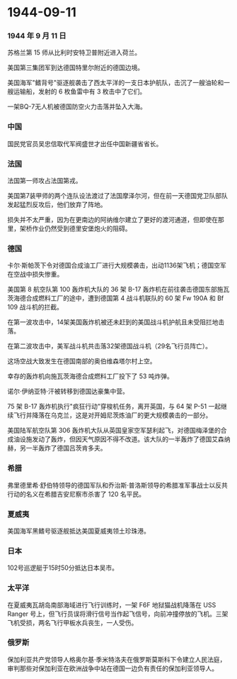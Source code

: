 # 1944-09-11

### 1944 年 9 月 11 日

苏格兰第 15 师从比利时安特卫普附近进入荷兰。

美国第三集团军到达德国特里尔附近的德国边境。

美国海军"鳍背号"驱逐舰袭击了西太平洋的一支日本护航队，击沉了一艘油轮和一艘运输船，发射的
6 枚鱼雷中有 3 枚击中了它们。

一架BQ-7无人机被德国防空火力击落并坠入大海。

### 中国

国民党官员吴忠信取代军阀盛世才出任中国新疆省省长。

### 法国

法国第一师攻占法国第戎。

美国第7装甲师的两个连队设法渡过了法国摩泽尔河，但在前一天德国党卫队部队发起猛烈反攻后，他们放弃了阵地。

损失并不太严重，因为在更南边的阿纳维尔建立了更好的渡河通道，但即使在那里，架桥作业仍然受到德里安堡炮火的阻碍。

### 德国

卡尔·斯帕茨下令对德国合成油工厂进行大规模袭击，出动1136架飞机；德国空军在空战中损失惨重。

美国第 8 航空队第 100 轰炸机大队的 36 架 B-17
轰炸机在前往袭击德国东部施瓦茨海德合成燃料工厂的途中，遭到德国第 4
战斗机联队的 60 架 Fw 190A 和 Bf 109 战斗机的拦截。

在第一波攻击中，14架美国轰炸机被还未赶到的美国战斗机护航且未受阻拦地击落。

在第二波攻击中，美军战斗机共击落32架德国战斗机（29名飞行员阵亡）。

这场空战大致发生在德国南部的奥伯维森塔尔村上空。

幸存的轰炸机向施瓦茨海德合成燃料工厂投下了 53 吨炸弹。

诺尔·伊纳亚特·汗被转移到德国达豪集中营。

75 架 B-17 轰炸机执行"疯狂行动"穿梭机任务，离开英国，与 64 架 P-51
一起继续飞行并降落在乌克兰，这是对开姆尼茨炼油厂的更大规模袭击的一部分。

美国陆军航空队第 306
轰炸机大队从英国皇家空军瑟利起飞，对德国梅泽堡的合成油设施发动了轰炸，但因天气原因不得不改道。该大队的一半轰炸了德国艾森纳赫，另一半轰炸了德国吕茨肯多夫。

### 希腊

弗里德里希·舒伯特领导的德国军队和乔治斯·普洛斯领导的希腊准军事战士以反共行动的名义在希腊吉安尼察市杀害了
120 名平民。

### 夏威夷

美国海军黑鳍号驱逐舰抵达美国夏威夷领土珍珠港。

### 日本

102号巡逻艇于15时50分抵达日本吴市。

### 太平洋

在夏威夷瓦胡岛南部海域进行飞行训练时，一架 F6F 地狱猫战机降落在 USS
Ranger
号上，但飞行员误将滑行信号当作起飞信号，向前冲撞停放的飞机。三架飞机受损，两名飞行甲板水兵丧生，一人受伤。

### 俄罗斯

保加利亚共产党领导人格奥尔基·季米特洛夫在俄罗斯莫斯科下令建立人民法庭，审判那些对保加利亚在欧洲战争中站在德国一边负有责任的保加利亚领导人。